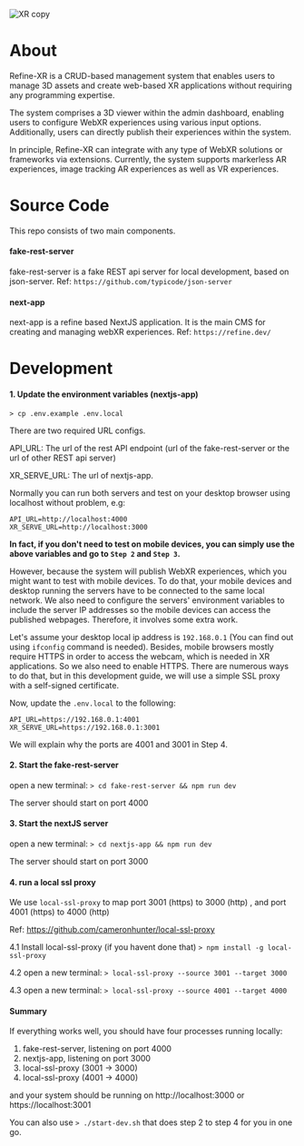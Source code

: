 ![XR copy](https://user-images.githubusercontent.com/459126/221075122-0b8b3536-fa34-4b9f-8f56-7a8136f5911c.png)

# About 
Refine-XR is a CRUD-based management system that enables users to manage 3D assets and create web-based XR applications without requiring any programming expertise.

The system comprises a 3D viewer within the admin dashboard, enabling users to configure WebXR experiences using various input options. Additionally, users can directly publish their experiences within the system.

In principle, Refine-XR can integrate with any type of WebXR solutions or frameworks via extensions. Currently, the system supports markerless AR experiences, image tracking AR experiences as well as VR experiences.

# Source Code
This repo consists of two main components. 

#### fake-rest-server
fake-rest-server is a fake REST api server for local development, based on json-server. Ref: `https://github.com/typicode/json-server`

#### next-app
next-app is a refine based NextJS application. It is the main CMS for creating and managing webXR experiences. Ref: `https://refine.dev/`

# Development

#### 1. Update the environment variables (nextjs-app)

`> cp .env.example .env.local`

There are two required URL configs.

API_URL: The url of the rest API endpoint (url of the fake-rest-server or the url of other REST api server)

XR_SERVE_URL: The url of nextjs-app. 

Normally you can run both servers and test on your desktop browser using localhost without problem, e.g:

```
API_URL=http://localhost:4000
XR_SERVE_URL=http://localhost:3000
```

__In fact, if you don't need to test on mobile devices, you can simply use the above variables and go to `Step 2` and `Step 3`.__

However, because the system will publish WebXR experiences, which you might want to test with mobile devices. To do that, your mobile devices and desktop running the servers have to be connected to the same local network. We also need to configure the servers' environment variables to include the server IP addresses so the mobile devices can access the published webpages. Therefore, it involves some extra work.

Let's assume your desktop local ip address is `192.168.0.1` (You can find out using `ifconfig` command is needed). Besides, mobile browsers mostly require HTTPS in order to access the webcam, which is needed in XR applications. So we also need to enable HTTPS. There are numerous ways to do that, but in this development guide, we will use a simple SSL proxy with a self-signed certificate. 

Now, update the `.env.local` to the following:

```
API_URL=https://192.168.0.1:4001
XR_SERVE_URL=https://192.168.0.1:3001
```

We will explain why the ports are 4001 and 3001 in Step 4.

#### 2. Start the fake-rest-server

open a new terminal:
`> cd fake-rest-server && npm run dev`

The server should start on port 4000

#### 3. Start the nextJS server

open a new terminal:
`> cd nextjs-app && npm run dev`

The server should start on port 3000

#### 4. run a local ssl proxy 

We use `local-ssl-proxy` to map port 3001 (https) to 3000 (http) , and port 4001 (https) to 4000 (http)

Ref: https://github.com/cameronhunter/local-ssl-proxy

4.1 Install local-ssl-proxy (if you havent done that)
`> npm install -g local-ssl-proxy`

4.2 open a new terminal:
`> local-ssl-proxy --source 3001 --target 3000` 

4.3 open a new terminal:
`> local-ssl-proxy --source 4001 --target 4000` 

#### Summary
If everything works well, you should have four processes running locally: 

1. fake-rest-server, listening on port 4000
2. nextjs-app, listening on port 3000
3. local-ssl-proxy (3001 -> 3000)
4. local-ssl-proxy (4001 -> 4000)

and your system should be running on http://localhost:3000 or https://localhost:3001

You can also use `> ./start-dev.sh` that does step 2 to step 4 for you in one go.


